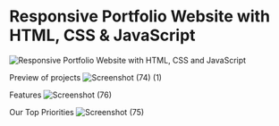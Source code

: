 # Responsive Portfolio Website with HTML, CSS & JavaScript

![Responsive Portfolio Website with HTML, CSS and JavaScript](https://nazir-hussain.github.io/Responsive-Portffolio/)

Preview of projects
![Screenshot (74) (1)](https://user-images.githubusercontent.com/56648155/140985310-77564b6a-404c-4250-a11f-5cfe3fd49993.png)

Features
![Screenshot (76)](https://user-images.githubusercontent.com/56648155/140985354-bb6f338b-e71a-4b7f-90a0-8acec4bd0b7a.png)

Our Top Priorities
![Screenshot (75)](https://user-images.githubusercontent.com/56648155/140985376-7a9799cb-4f6f-4dc7-b4d8-121beadd347a.png)
